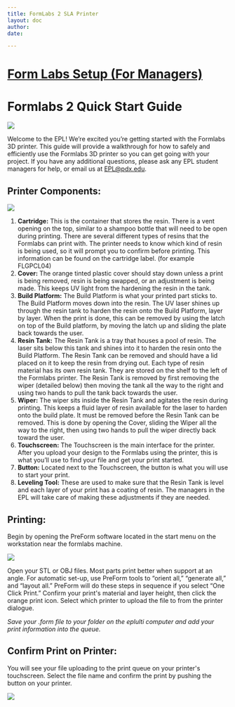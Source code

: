```yaml
---
title: FormLabs 2 SLA Printer
layout: doc
author: 
date: 

---
```

# [Form Labs Setup (For Managers)](Formlabs2QuickStartGuide)

 # Formlabs 2 Quick Start Guide  

![](img/Cover_image.PNG)

Welcome to the EPL! We’re excited you’re getting started with
the Formlabs 3D printer. This guide will provide a walkthrough
for how to safely and efficiently use the Formlabs 3D printer so
you can get going with your project. If you have any additional
questions, please ask any EPL student managers for help, or
email us at EPL@pdx.edu.

## Printer Components:  

![](img/Component_descriptions.PNG)

1. **Cartridge:**
This is the container that stores the resin. There is a vent opening on the top, similar to a shampoo bottle that will need to be open during printing. There are several different types of resins that the Formlabs can print with. The printer needs to know which kind of resin is being used, so it will prompt you to confirm before printing. This information can be found on the cartridge label. (for example FLGPCL04)
2. **Cover:**
The orange tinted plastic cover should stay down unless a print is being removed, resin is being swapped, or an adjustment is being made. This keeps UV light from the hardening the resin in the tank.
3. **Build Platform:**
The Build Platform is what your printed part sticks to. The Build Platform moves down into the resin. The UV laser shines up through the resin tank to harden the resin onto the Build Platform, layer by layer. When the print is done, this can be removed by using the latch on top of the Build platform, by moving the latch up and sliding the plate back towards the user.
4. **Resin Tank:**
The Resin Tank is a tray that houses a pool of resin. The laser sits below this tank and shines into it to harden the resin onto the Build Platform. The Resin Tank can be removed and should have a lid placed on it to keep the resin from drying out. Each type of resin material has its own resin tank. They are stored on the shelf to the left of the Formlabs printer. The Resin Tank is removed by first removing the wiper (detailed below) then moving the tank all the way to the right and using two hands to pull the tank back towards the user.
5. **Wiper:**
The wiper sits inside the Resin Tank and agitates the resin during printing. This keeps a fluid layer of resin available for the laser to harden onto the build plate. It must be removed before the Resin Tank can be removed. This is done by opening the Cover, sliding the Wiper all the way to the right, then using two hands to pull the wiper directly back toward the user.
6. **Touchscreen:**
The Touchscreen is the main interface for the printer. After you upload your design to the Formlabs using the printer, this is what you’ll use to find your file and get your print started.
7. **Button:**
Located next to the Touchscreen, the button is what you will use to start your print.
8. **Leveling Tool:**
These are used to make sure that the Resin Tank is level and each layer of your print has a coating of resin. The managers in the EPL will take care of making these adjustments if they are needed.  

## Printing:
Begin by opening the PreForm software located in the start menu on the workstation near the formlabs machine.  

![](img/Preform_steps.PNG)

Open your STL or OBJ files. Most parts print better when support at an angle. For automatic set-up, use PreForm tools to “orient all,” “generate all,” and “layout all.” PreForm will do these steps in sequence if you select “One Click Print.”
Confirm your print's material and layer height, then click the orange print icon. Select which printer to upload the file to from the printer dialogue.  

*Save your .form file to your folder on the eplulti computer and add your print information into the queue.*

## Confirm Print on Printer:

You will see your file uploading to the print queue on your printer's touchscreen. Select the file name and confirm the print by pushing the button on your printer.  

![](img/Printer_confirm.PNG) 
